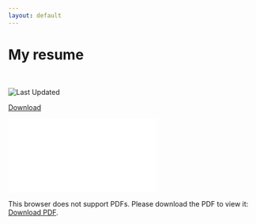 ```yaml
---
layout: default
---
```


<h1> My resume </h1>
<br>

![Last Updated][updated-shield]

[Download](./assets/pdf/CorbenR_Resume.pdf)

<object data="/assets/pdf/CorbenR_Resume.pdf" type="application/pdf" width="750px" height="825px">
    <embed src="/assets/pdf/CorbenR_Resume.pdf" type="application/pdf">
        <p>This browser does not support PDFs. Please download the PDF to view it: <a href="/assets/pdf/CorbenR_Resume.pdf">Download PDF</a>.</p>
    </embed>
</object>


[updated-shield]: https://img.shields.io/badge/Updated-3%2F7-green


